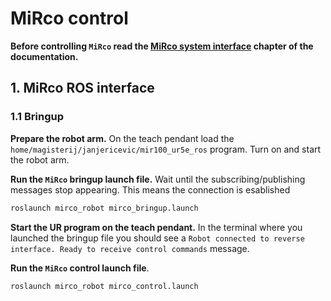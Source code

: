 # MiRco control

**Before controlling `MiRco` read the [MiRco system interface](./mirco_interface.md) chapter of the documentation.**

## 1. MiRco ROS interface

### 1.1 Bringup
**Prepare the robot arm.** On the teach pendant load the `home/magisterij/janjericevic/mir100_ur5e_ros` program. Turn on and start the robot arm.

**Run the `MiRco` bringup launch file.** Wait until the subscribing/publishing messages stop appearing. This means the connection is esablished

```bash
roslaunch mirco_robot mirco_bringup.launch
```

**Start the UR program on the teach pendant.** In the terminal where you launched the bringup file you should see a `Robot connected to reverse interface. Ready to receive control commands` message.

**Run the `MiRco` control launch file**. 
```bash
roslaunch mirco_robot mirco_control.launch
```


<!-- ### 1. MiRco launch files

#### 1.1 mirco_bringup.launch
- Establishes connection to the `MiR100`, `UR5e` and `Robotiq 2F-85`.
- Loads the unified URDF robot model
- Sets the `MiR100_IP` with the `robot_base_ip` argument.
    
    **This should match the IP in the MiR web interface!**

- Sets the `UR5e_IP` with the `ur5e_ip` argument. 

    **This should match the IP in the UR5e interface!**

- Sets the robot namespace with the `mir_namespace` and `ur5e_namespace` arguments.
- Sets the TF frames prefixes with the `mir_prefix`, `ur5e_prefix` and `gripper_prefix` arguments.

#### 1.2 mirco_control.launch
- Starts the `mir_control_node`. This is the main node providing control and services of `MiR100` and establishing connection to the API
- Starts MoveIt  -->


